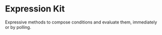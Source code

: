 # Expression Kit

Expressive methods to compose conditions and evaluate them, immediately or by polling.
